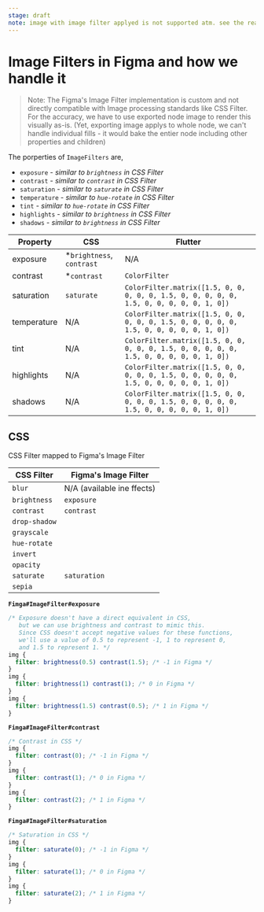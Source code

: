 ```yaml
---
stage: draft
note: image with image filter applyed is not supported atm. see the reason below
---
```


# Image Filters in Figma and how we handle it

> Note: The Figma's Image Filter implementation is custom and not directly compatible with Image processing standards like CSS Filter. For the accuracy, we have to use exported node image to render this visually as-is. (Yet, exporting image applys to whole node, we can't handle individual fills - it would bake the entier node including other properties and children)

The porperties of `ImageFilters` are,

- `exposure` - _similar to `brightness` in CSS Filter_
- `contrast` - _similar to `contrast` in CSS Filter_
- `saturation` - _similar to `saturate` in CSS Filter_
- `temperature` - _similar to `hue-rotate` in CSS Filter_
- `tint` - _similar to `hue-rotate` in CSS Filter_
- `highlights` - _similar to `brightness` in CSS Filter_
- `shadows` - _similar to `brightness` in CSS Filter_

| Property    | CSS                        | Flutter                                                                                  |
| ----------- | -------------------------- | ---------------------------------------------------------------------------------------- |
| exposure    | \*`brightness`, `contrast` | N/A                                                                                      |
| contrast    | \*`contrast`               | `ColorFilter`                                                                            |
| saturation  | `saturate`                 | `ColorFilter.matrix([1.5, 0, 0, 0, 0, 0, 1.5, 0, 0, 0, 0, 0, 1.5, 0, 0, 0, 0, 0, 1, 0])` |
| temperature | N/A                        | `ColorFilter.matrix([1.5, 0, 0, 0, 0, 0, 1.5, 0, 0, 0, 0, 0, 1.5, 0, 0, 0, 0, 0, 1, 0])` |
| tint        | N/A                        | `ColorFilter.matrix([1.5, 0, 0, 0, 0, 0, 1.5, 0, 0, 0, 0, 0, 1.5, 0, 0, 0, 0, 0, 1, 0])` |
| highlights  | N/A                        | `ColorFilter.matrix([1.5, 0, 0, 0, 0, 0, 1.5, 0, 0, 0, 0, 0, 1.5, 0, 0, 0, 0, 0, 1, 0])` |
| shadows     | N/A                        | `ColorFilter.matrix([1.5, 0, 0, 0, 0, 0, 1.5, 0, 0, 0, 0, 0, 1.5, 0, 0, 0, 0, 0, 1, 0])` |

## CSS

CSS Filter mapped to Figma's Image Filter

| CSS Filter    | Figma's Image Filter       |
| ------------- | -------------------------- |
| `blur`        | N/A (available ine ffects) |
| `brightness`  | `exposure`                 |
| `contrast`    | `contrast`                 |
| `drop-shadow` |                            |
| `grayscale`   |                            |
| `hue-rotate`  |                            |
| `invert`      |                            |
| `opacity`     |                            |
| `saturate`    | `saturation`               |
| `sepia`       |                            |

**`Fimga#ImageFilter#exposure`**

```css
/* Exposure doesn't have a direct equivalent in CSS, 
   but we can use brightness and contrast to mimic this.
   Since CSS doesn't accept negative values for these functions,
   we'll use a value of 0.5 to represent -1, 1 to represent 0, 
   and 1.5 to represent 1. */
img {
  filter: brightness(0.5) contrast(1.5); /* -1 in Figma */
}
img {
  filter: brightness(1) contrast(1); /* 0 in Figma */
}
img {
  filter: brightness(1.5) contrast(0.5); /* 1 in Figma */
}
```

**`Fimga#ImageFilter#contrast`**

```css
/* Contrast in CSS */
img {
  filter: contrast(0); /* -1 in Figma */
}
img {
  filter: contrast(1); /* 0 in Figma */
}
img {
  filter: contrast(2); /* 1 in Figma */
}
```

**`Fimga#ImageFilter#saturation`**

```css
/* Saturation in CSS */
img {
  filter: saturate(0); /* -1 in Figma */
}
img {
  filter: saturate(1); /* 0 in Figma */
}
img {
  filter: saturate(2); /* 1 in Figma */
}
```
